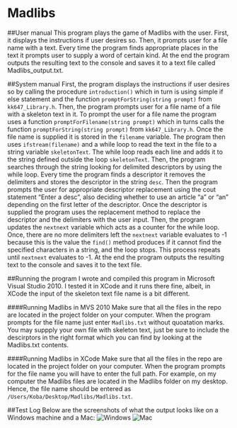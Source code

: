 # Madlibs
##User manual
This program plays the game of Madlibs with the user. First, it displays the instructions if user desires so. Then, it prompts user for a file name with a text. Every time the program finds appropriate places in the text it prompts user to supply a word of certain kind. At the end the program outputs the resulting text to the console and saves it to a text file called Madlibs_output.txt.

##System manual
First, the program displays the instructions if user desires so by calling the procedure `introduction()` which in turn is using simple if else statement and the function `promptForString(string prompt)` from `kk647_Library.h`. Then, the program prompts user for a file name of a file with a skeleton text in it. To prompt the user for a file name the program uses a function `promptForFilename(string prompt)` which in turns calls the function `promptForString(string prompt)`  from `kk647_Library.h`. Once the file name is supplied it is stored in the `filename` variable. The program then uses `ifstream(filename)` and a while loop to read the text in the file to a string variable `skeletonText`. The while loop reads each line and adds it to the string defined outside the loop `skeletonText`. Then, the program searches through the string looking for delimited descriptors by using the while loop. Every time the program finds a descriptor it removes the delimiters and stores the descriptor in the string `desc`. Then the program prompts the user for appropriate descriptor replacement using the cout statement “Enter a desc”, also deciding whether to use an article “a” or “an” depending on the first letter of the descriptor. Once the descriptor is supplied the program uses the replacement method to replace the descriptor and the delimiters with the user input. Then, the program updates the `nextnext` variable which acts as a counter for the while loop. Once, there are no more delimiters left the `nextnext` variable evaluates to -1 because this is the value the `find()` method produces if it cannot find the specified  characters in a string, and the loop stops. This process repeats until `nextnext` evaluates to -1. At the end the program outputs the resulting text to the console and saves it to the text file.

##Running the program 
I wrote and compiled this program in Microsoft Visual Studio 2010. I tested it in XCode and it runs there fine, albeit, in XCode the input of the skeleton text file name is a bit different. 

####Running Madlibs in MVS 2010
Make sure that all the files in the repo are located in the project folder on your computer. When the program prompts for the file name just enter `Madlibs.txt` without quoatation marks. You may suppply your own file with skeleton text, just be sure to include the descirptors in the right format which you can find by looking at the Madlibs.txt contents.

####Running Madlibs in XCode
Make sure that all the files in the repo are located in the project folder on your computer. When the program prompts for the file name you will have to enter the full path. For example, on my computer the Madlibs files are located in the Madlibs folder on my desktop. Hence, the file name should be entered as `/Users/Koba/Desktop/Madlibs/Madlibs.txt`.

##Test Log
Below are the screenshots of what the output looks like on a Windows machine and a Mac:
![Windows](http://i.imgur.com/Zx1SSg7.png?1)
![Mac](http://i.imgur.com/5azthOD.png?1)
